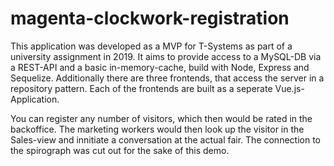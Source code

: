 # magenta-clockwork-registration

This application was developed as a MVP for T-Systems as part of a university assignment in 2019.
It aims to provide access to a MySQL-DB via a REST-API and a basic in-memory-cache, build with Node, Express and Sequelize.
Additionally there are three frontends, that access the server in a repository pattern. Each of the frontends are built as a seperate Vue.js-Application.

You can register any number of visitors, which then would be rated in the backoffice.
The marketing workers would then look up the visitor in the Sales-view and innitiate a conversation at the actual fair.
The connection to the spirograph was cut out for the sake of this demo.
